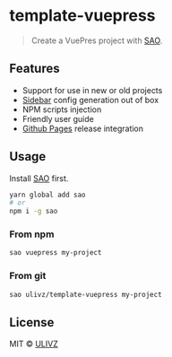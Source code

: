 # template-vuepress

> Create a VuePres project with [SAO](https://github.com/egoist/sao).

## Features

- Support for use in new or old projects
- [Sidebar](https://vuepress.vuejs.org/default-theme-config/#sidebar) config generation out of box
- NPM scripts injection
- Friendly user guide
- [Github Pages](https://vuepress.vuejs.org/guide/deploy.html#github-pages) release integration

## Usage

Install [SAO](https://github.com/egoist/sao) first.

```bash
yarn global add sao
# or
npm i -g sao
```

### From npm

```bash
sao vuepress my-project
```

### From git

```bash
sao ulivz/template-vuepress my-project
```

## License

MIT &copy; [ULIVZ](https://github.com/ulivz)
